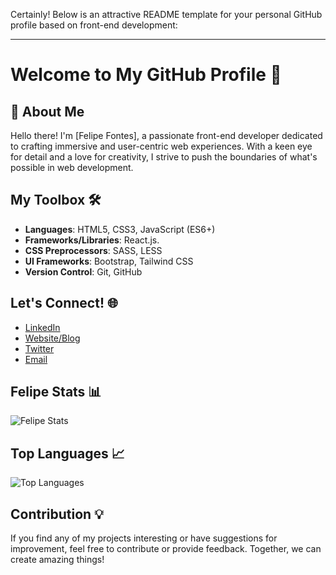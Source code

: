 Certainly! Below is an attractive README template for your personal GitHub profile based on front-end development:

---

# Welcome to My GitHub Profile 👋


## 🚀 About Me

Hello there! I'm [Felipe Fontes], a passionate front-end developer dedicated to crafting immersive and user-centric web experiences. With a keen eye for detail and a love for creativity, I strive to push the boundaries of what's possible in web development.

## My Toolbox 🛠️

- **Languages**: HTML5, CSS3, JavaScript (ES6+)
- **Frameworks/Libraries**: React.js.
- **CSS Preprocessors**: SASS, LESS
- **UI Frameworks**: Bootstrap, Tailwind CSS
- **Version Control**: Git, GitHub

## Let's Connect! 🌐

- [LinkedIn](https://www.linkedin.com/in/felipe-fontes-42a957281/)
- [Website/Blog](link_to_your_website_or_blog)
- [Twitter](link_to_your_twitter_profile)
- [Email](your_email_address)

## Felipe Stats 📊

![Felipe Stats](https://github-readme-stats.vercel.app/api?username=FelipeFontes&show_icons=true&theme=radical)

## Top Languages 📈

![Top Languages](https://github-readme-stats.vercel.app/api/top-langs/?username=FelipeFontes&layout=compact&theme=radical)

## Contribution 💡

If you find any of my projects interesting or have suggestions for improvement, feel free to contribute or provide feedback. Together, we can create amazing things!
